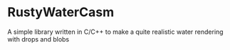 # RustyWaterCasm
A simple library written in C/C++ to make a quite realistic water rendering with drops and blobs
